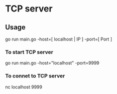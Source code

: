 # TCP server
## Usage
go run main.go -host=[ localhost | IP ] -port=[ Port ]
### To start TCP server
go run main.go -host="localhost" -port=9999
### To connet to TCP server
nc localhost 9999
